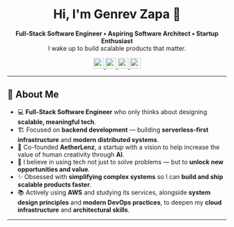 <h1 align="center">
  Hi, I'm Genrev Zapa 👋
</h1>

<p align="center">
  <b>
    Full-Stack Software Engineer • Aspiring Software Architect • Startup Enthusiast
  </b>
  <br>
  I wake up to build scalable products that matter.
</p>

<p align="center">
    <a href="https://portfolio.genrevzapa.com">
        <img src="https://zapagenrevdale-github.s3.ap-southeast-1.amazonaws.com/zen-browser-light.png" height="24"/>
    </a>
    <a href="https://www.linkedin.com/in/genrev-dale-zapa">
        <img src="https://zapagenrevdale-github.s3.ap-southeast-1.amazonaws.com/linkedin.png" height="24"/>
    </a>
    <a href="mailto:zapagenrevdale@gmail.com">
        <img src="https://zapagenrevdale-github.s3.ap-southeast-1.amazonaws.com/gmail.png" height="24"/>
    </a>
    <a href="https://leetcode.com/u/qgdezapa">
        <img src="https://zapagenrevdale-github.s3.ap-southeast-1.amazonaws.com/leetcode.png" height="24"/>
    </a>
</p>

---

## 📖 About Me

- 💻 **Full-Stack Software Engineer** who only thinks about designing **scalable, meaningful tech**.
- 🏗️ Focused on **backend development** — building **serverless-first infrastructure** and **modern distributed systems**.
- 🚀 Co-founded **AetherLenz**, a startup with a vision to help increase the value of human creativity through **AI**.
- 🎯 I believe in using tech not just to solve problems — but to **unlock new opportunities and value**.
- ✨ Obsessed with **simplifying complex systems** so I can **build and ship scalable products faster**.
- 📚 Actively using **AWS** and studying its services, alongside **system design principles** and **modern DevOps practices**, to deepen my **cloud infrastructure** and **architectural skills**.

---
